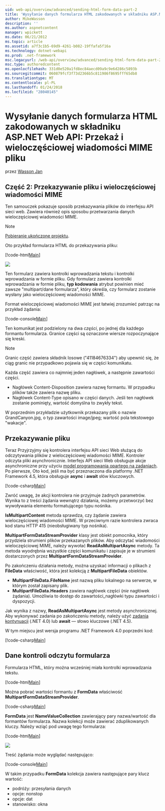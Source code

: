 ```yaml
---
uid: web-api/overview/advanced/sending-html-form-data-part-2
title: 'Wysyłanie danych formularza HTML zakodowanych w składniku ASP.NET Web API: Przekaż i wieloczęściowej wiadomości MIME pliku | Dokumentacja firmy Microsoft'
author: MikeWasson
description: ''
ms.author: aspnetcontent
manager: wpickett
ms.date: 06/21/2012
ms.topic: article
ms.assetid: a7f3c1b5-69d9-4261-b082-19ffafa5f16a
ms.technology: dotnet-webapi
ms.prod: .net-framework
msc.legacyurl: /web-api/overview/advanced/sending-html-form-data-part-2
msc.type: authoredcontent
ms.openlocfilehash: 331d0e520a1fd8ec84aecd09a9c9e6d286c5893b
ms.sourcegitcommit: 060879fcf3f73d2366b5c811986f8695fff65db8
ms.translationtype: MT
ms.contentlocale: pl-PL
ms.lasthandoff: 01/24/2018
ms.locfileid: "28040145"
---
```

<a name="sending-html-form-data-in-aspnet-web-api-file-upload-and-multipart-mime"></a>Wysyłanie danych formularza HTML zakodowanych w składniku ASP.NET Web API: Przekaż i wieloczęściowej wiadomości MIME pliku
====================
przez [Wasson Jan](https://github.com/MikeWasson)

## <a name="part-2-file-upload-and-multipart-mime"></a>Część 2: Przekazywanie pliku i wieloczęściowej wiadomości MIME

Ten samouczek pokazuje sposób przekazywania plików do interfejsu API sieci web. Zawiera również opis sposobu przetwarzania danych wieloczęściowej wiadomości MIME.

> [!NOTE]
> [Pobieranie ukończone projektu](https://code.msdn.microsoft.com/ASPNET-Web-API-File-Upload-a8c0fb0d).


Oto przykład formularza HTML do przekazywania pliku:

[!code-html[Main](sending-html-form-data-part-2/samples/sample1.html)]

![](sending-html-form-data-part-2/_static/image1.png)

Ten formularz zawiera kontrolki wprowadzania tekstu i kontrolki wprowadzania w formie pliku. Gdy formularz zawiera kontrolki wprowadzania w formie pliku, **typ kodowania** atrybut powinien mieć zawsze &quot;multipart/dane formularza&quot;, który określa, czy formularz zostanie wysłany jako wieloczęściowej wiadomości MIME.

Format wieloczęściowej wiadomości MIME jest łatwiej zrozumieć patrząc na przykład żądania:

[!code-console[Main](sending-html-form-data-part-2/samples/sample2.cmd)]

Ten komunikat jest podzielony na dwa *części*, po jednej dla każdego formantu formularza. Granice części są oznaczone wiersze rozpoczynające się kreski.

> [!NOTE]
> Granic część zawiera składnik losowe (&quot;41184676334&quot;) aby upewnić się, że ciąg granic nie przypadkowo pojawia się w części komunikatu.


Każda część zawiera co najmniej jeden nagłówek, a następnie zawartości części.

- Nagłówek Content-Disposition zawiera nazwę formantu. W przypadku plików także zawiera nazwę pliku.
- Nagłówek Content-Type opisano w części danych. Jeśli ten nagłówek zostanie pominięty, wartość domyślna to zwykły tekst.

W poprzednim przykładzie użytkownik przekazany plik o nazwie GrandCanyon.jpg, o typ zawartości image/jpeg; wartość pola tekstowego &quot;wakacje&quot;.

## <a name="file-upload"></a>Przekazywanie pliku

Teraz Przyjrzyjmy się kontrolera interfejsu API sieci Web służącą do odczytywania plików z wieloczęściowej wiadomości MIME. Kontroler odczyta pliki asynchronicznie. Interfejs API sieci Web obsługuje akcje asynchroniczne przy użyciu [model programowania opartego na zadaniach](https://msdn.microsoft.com/library/dd460693.aspx). Po pierwsze, Oto kod, jeśli ma być przeznaczona dla platformy .NET Framework 4.5, która obsługuje **async** i **await** słów kluczowych.

[!code-csharp[Main](sending-html-form-data-part-2/samples/sample3.cs)]

Zwróć uwagę, że akcji kontrolera nie przyjmuje żadnych parametrów. Wynika to z treści żądania wewnątrz działania, możemy przetworzyć bez wywoływania elementu formatującego typu nośnika.

**IsMultipartContent** metoda sprawdza, czy żądanie zawiera wieloczęściowej wiadomości MIME. W przeciwnym razie kontrolera zwraca kod stanu HTTP 415 (nieobsługiwany typ nośnika).

**MultipartFormDataStreamProvider** klasy jest obiekt pomocnika, który przydziela strumieni plików przekazanych plików. Aby odczytać wiadomości wieloczęściowej MIME, należy wywołać **ReadAsMultipartAsync** metody. Ta metoda wyodrębnia wszystkie części komunikatu i zapisuje je w strumieni dostarczonych przez **MultipartFormDataStreamProvider**.

Po zakończeniu działania metody, można uzyskać informacji o plikach z **FileData** właściwość, która jest kolekcją z **MultipartFileData** obiektów.

- **MultipartFileData.FileName** jest nazwą pliku lokalnego na serwerze, w którym został zapisany plik.
- **MultipartFileData.Headers** zawiera nagłówek części (*nie* nagłówek żądania). Umożliwia to dostęp do zawartości\_nagłówki typu zawartości i dyspozycji.

Jak wynika z nazwy, **ReadAsMultipartAsync** jest metody asynchronicznej. Aby wykonywać zadania po zakończeniu metody, należy użyć [zadania kontynuacji](https://msdn.microsoft.com/library/ee372288.aspx) (.NET 4.0) lub **await** — słowo kluczowe (.NET 4.5).

W tym miejscu jest wersja programu .NET Framework 4.0 poprzedni kod:

[!code-csharp[Main](sending-html-form-data-part-2/samples/sample4.cs)]

## <a name="reading-form-control-data"></a>Dane kontroli odczytu formularza

Formularza HTML, który można wcześniej miała kontrolki wprowadzania tekstu.

[!code-html[Main](sending-html-form-data-part-2/samples/sample5.html)]

Można pobrać wartości formantu z **FormData** właściwość **MultipartFormDataStreamProvider**.

[!code-csharp[Main](sending-html-form-data-part-2/samples/sample6.cs?highlight=15)]

**FormData** jest **NameValueCollection** zawierający pary nazwa/wartość dla formantów formularza. Nazwa kolekcji może zawierać zduplikowanych kluczy. Należy wziąć pod uwagę tego formularza:

[!code-html[Main](sending-html-form-data-part-2/samples/sample7.html)]

![](sending-html-form-data-part-2/_static/image2.png)

Treść żądania może wyglądać następująco:

[!code-console[Main](sending-html-form-data-part-2/samples/sample8.cmd)]

W takim przypadku **FormData** kolekcja zawiera następujące pary klucz wartość:

- podróży: przesyłania danych
- opcje: nonstop
- opcje: dat
- stanowisko: okna
